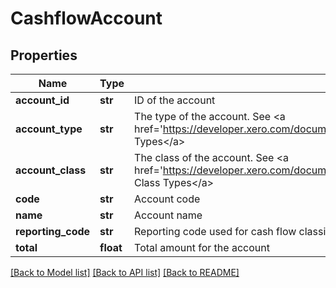 # CashflowAccount

## Properties
Name | Type | Description | Notes
------------ | ------------- | ------------- | -------------
**account_id** | **str** | ID of the account | [optional] 
**account_type** | **str** | The type of the account. See &lt;a href&#x3D;&#39;https://developer.xero.com/documentation/api/types#AccountTypes&#39;&gt;Account Types&lt;/a&gt; | [optional] 
**account_class** | **str** | The class of the account. See &lt;a href&#x3D;&#39;https://developer.xero.com/documentation/api/types#AccountClassTypes&#39;&gt;Account Class Types&lt;/a&gt; | [optional] 
**code** | **str** | Account code | [optional] 
**name** | **str** | Account name | [optional] 
**reporting_code** | **str** | Reporting code used for cash flow classification | [optional] 
**total** | **float** | Total amount for the account | [optional] 

[[Back to Model list]](../README.md#documentation-for-models) [[Back to API list]](../README.md#documentation-for-api-endpoints) [[Back to README]](../README.md)


